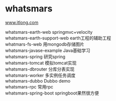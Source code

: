 # whatsmars
www.itlong.com

whatsmars-earth-web springmvc+velocity<br />
whatsmars-earth-support-web earth工程的辅助工程<br />
whatmars-fs-web 用mongodb存储图片<br />
whatsmars-javase-example Java基础学习<br />
whatsmars-spring 研究spring<br />
whatsmars-tomcat 模拟tomcat实现<br />
whatsmars-dbrouter 分库分表实现<br />
whatsmars-worker 多实例任务调度<br />
whatsmars-dubbo Dubbo demo<br />
whatsmars-rpc 常用rpc<br />
whatsmars-spring-boot springboot果然很方便<br />